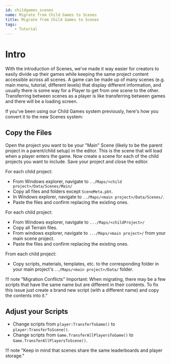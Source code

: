 ```yaml
---
id: childgames_scenes
name: Migrate from Child Games to Scenes
title: Migrate from Child Games to Scenes
tags:
    - Tutorial
---
```


# Intro

With the introduction of Scenes, we've made it way easier for creators to easily divide up their games while keeping the same project content accessible across all scenes. A game can be made up of many scenes (e.g. main menu, tutorial, different levels) that display different information, and usually there is some way for a Player to get from one scene to the other. Transferring between scenes as a player is like transferring between games and there will be a loading screen.

If you've been using our Child Games system previously, here's how you convert it to the new Scenes system:

## Copy the Files

Open the project you want to be your "Main" Scene (likely to be the parent project in a parent/child setup) in the editor. This is the scene that will load when a player enters the game. Now create a scene for each of the child projects you want to include. Save your project and close the editor.

For each child project:

- From Windows explorer, navigate to `../Maps/<child project>/Data/Scenes/Main/`
- Copy all files and folders except `SceneMeta.pbt`.
- In Windows explorer, navigate to `../Maps/<main project>/Data/Scenes/`.
- Paste the files and confirm replacing the existing ones.

For each child project:

- From Windows explorer, navigate to `.../Maps/<childProject>/`
- Copy all Terrain files.
- From windows explorer, navigate to `.../Maps/<main project>/` from your main scene project.
- Paste the files and confirm replacing the existing ones.

From each child project:

- Copy scripts, materials, templates, etc. to the corresponding folder in your main project's `../Maps/<main project>/Data/` folder.

!!! note "Migration Conflicts"
    Important: When migrating, there may be a few scripts that have the same name but are different in their contents. To fix this issue just create a brand new script (with a different name) and copy the contents into it."

## Adjust your Scripts

- Change scripts from `player:TransferToGame()` to `player:TransferToScene()`.
- Change scripts from `Game.TransferAllPlayersToGame()` to `Game.TransferAllPlayersToScene()`.

!!! note "Keep in mind that scenes share the same leaderboards and player storage."
